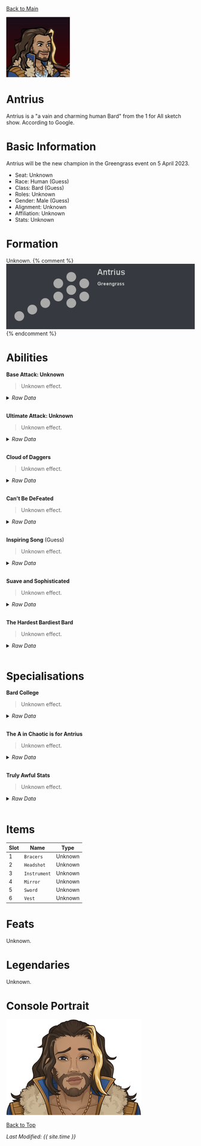 [Back to Main](index.md)

![PC Portrait](images/portrait_antrius.png)

# Antrius

Antrius is a "a vain and charming human Bard" from the 1 for All sketch show. According to Google.

# Basic Information

Antrius will be the new champion in the Greengrass event on 5 April 2023.

* Seat: Unknown
* Race: Human (Guess)
* Class: Bard (Guess)
* Roles: Unknown
* Gender: Male (Guess)
* Alignment: Unknown
* Affiliation: Unknown
* Stats: Unknown

# Formation

Unknown.
{% comment %}
![Formation Layout](images/formation_antrius.png)
{% endcomment %}

# Abilities

**Base Attack: Unknown**
> Unknown effect.
<details><summary><em>Raw Data</em></summary>
<p>
<pre>
</pre>
</p>
</details>
<br />

**Ultimate Attack: Unknown**
> Unknown effect.
<details><summary><em>Raw Data</em></summary>
<p>
<pre>
</pre>
</p>
</details>
<br />

**Cloud of Daggers**
> Unknown effect.
<details><summary><em>Raw Data</em></summary>
<p>
<pre>
{
    "p": 0,
    "v": 2,
    "id": 18551,
    "export_params": {
        "uses": ["effect"],
        "export_animation": true
    },
    "type": 1,
    "graphic": "Effects/Effect_AntriusCloudofDaggers",
    "fs": 0
}
</pre>
</p>
</details>
<br />

**Can't Be DeFeated**
> Unknown effect.
<details><summary><em>Raw Data</em></summary>
<p>
<pre>
{
    "p": 0,
    "v": 2,
    "id": 18678,
    "export_params": {"uses": ["icon"]},
    "type": 1,
    "graphic": "Icons/Events/2018Greengrass/Y6/Icon_FormationLarge_AntriusCantBeDeFeated",
    "fs": 0
}
</pre>
</p>
</details>
<br />

**Inspiring Song** (Guess)
> Unknown effect.
<details><summary><em>Raw Data</em></summary>
<p>
<pre>
{
    "p": 0,
    "v": 2,
    "id": 18679,
    "export_params": {"uses": ["icon"]},
    "type": 1,
    "graphic": "Icons/Events/2018Greengrass/Y6/Icon_FormationLarge_AntriusInspiringSong",
    "fs": 0
}
</pre>
</p>
</details>
<br />

**Suave and Sophisticated**
> Unknown effect.
<details><summary><em>Raw Data</em></summary>
<p>
<pre>
{
    "p": 0,
    "v": 2,
    "id": 18680,
    "export_params": {"uses": ["icon"]},
    "type": 1,
    "graphic": "Icons/Events/2018Greengrass/Y6/Icon_FormationLarge_AntriusSuaveandSophisticated",
    "fs": 0
}
</pre>
</p>
</details>
<br />

**The Hardest Bardiest Bard**
> Unknown effect.
<details><summary><em>Raw Data</em></summary>
<p>
<pre>
{
    "p": 0,
    "v": 2,
    "id": 18681,
    "export_params": {"uses": ["icon"]},
    "type": 1,
    "graphic": "Icons/Events/2018Greengrass/Y6/Icon_FormationLarge_AntriusTheHardestBardiestBard",
    "fs": 0
}
</pre>
</p>
</details>
<br />

# Specialisations

**Bard College**
> Unknown effect.
<details><summary><em>Raw Data</em></summary>
<p>
<pre>

</pre>
</p>
</details>
<br />

**The A in Chaotic is for Antrius**
> Unknown effect.
<details><summary><em>Raw Data</em></summary>
<p>
<pre>

</pre>
</p>
</details>
<br />

**Truly Awful Stats**
> Unknown effect.
<details><summary><em>Raw Data</em></summary>
<p>
<pre>

</pre>
</p>
</details>
<br />

# Items

| Slot | Name | Type |
|---|---|---|
| 1 | `Bracers` | Unknown |
| 2 | `Headshot` | Unknown |
| 3 | `Instrument` | Unknown |
| 4 | `Mirror` | Unknown |
| 5 | `Sword` | Unknown |
| 6 | `Vest` | Unknown |

# Feats

Unknown.

# Legendaries

Unknown.

# Console Portrait

![Console Portrait](images/console_antrius.png)

[Back to Top](#top)

*Last Modified: {{ site.time }}*